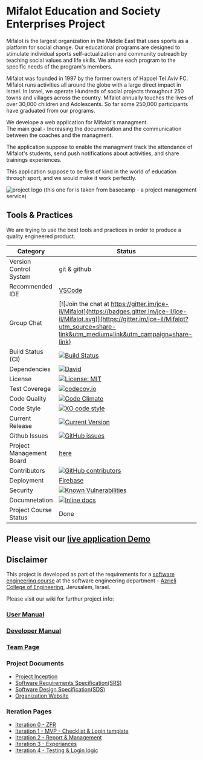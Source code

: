 # Mifalot Education and Society Enterprises Project
 
Mifalot  is the largest organization in the Middle East that uses sports as a platform for social change. Our educational programs are designed to stimulate individual sports self-actualization and community outreach by teaching social values ​​and life skills. We attune each program to the specific needs of the program's members.
 
Mifalot was founded in 1997 by the former owners of Hapoel Tel Aviv FC. Mifalot runs activities all around the globe with a large direct impact in Israel. In Israel, we operate Hundreds of social projects throughout 250 towns and villages across the country. Mifalot annually touches the lives of over 30,000 children and Adolescents. So far some 250,000 participants have graduated from our programs.

We develope a web application for Mifalot's managment.</br>
The main goal - Increasing the documentation and the communication between the coaches and the managment.

The application suppose to enable the managment track the attendance of Mifalot's students, send push notifications about activities, and share trainings experiences.

This application suppose to be first of kind in the world of education through sport, and we would make it work perfectly.

![project logo (this one for is taken from basecamp - a project management service)](http://mifalot.co.il/images/home_banner.jpg)

## Tools & Practices
We are trying to use the best tools and practices in order to produce a quality engineered product.

|Category|Status|
|---|---|
| Version Control System| git & github |
| Recommended IDE | [VSCode](https://code.visualstudio.com) |
| Group Chat | [![Join the chat at https://gitter.im/jce-il/Mifalot](https://badges.gitter.im/jce-il/jce-il/Mifalot.svg)](https://gitter.im/jce-il/Mifalot?utm_source=share-link&utm_medium=link&utm_campaign=share-link)|
| Build Status (CI) |  [![Build Status](https://travis-ci.org.svg?branch=master)](https://travis-ci.org/benhuri/Mifalot) |
| Dependencies | [![David](https://img.shields.io/david/dev/idleberg/vscode-badges.svg?style=flat-square)](https://david-dm.org/jce-il/project-template?type=dev) |
| License | [![License: MIT](https://img.shields.io/badge/License-MIT-yellow.svg)](https://github.com/benhuri/Mifalot/blob/master/LICENSE) |
| Test Coverege | [![codecov.io](https://codecov.io/github/jce-il/project-template/coverage.svg?branch=master)](https://codecov.io/github/jce-il/project-template?branch=master) |
| Code Quality | [![Code Climate](https://codeclimate.com/github/benhuri/Mifalot.svg)](https://codeclimate.com/github/benhuri/Mifalot) |
| Code Style | [![XO code style](https://img.shields.io/badge/code_style-XO-5ed9c7.svg)](https://github.com/jce-il/project-template) |
| Current Release | [![Current Version](https://img.shields.io/github/release/benhuri/Mifalot.svg?style=flat)](https://github.com/benhuri/Mifalot/releases/tag/v1.0) |
| Github Issues | [![GitHub issues](https://img.shields.io/github/issues/jce-il/project-template.svg?style=flat)](https://github.com/benhuri/Mifalot/issues) |
| Project Management Board| [here](https://github.com/benhuri/Mifalot/projects/1) |
| Contributors | [![GitHub contributors](https://img.shields.io/github/contributors/benhuri/Mifalot.svg)](https://github.com/benhuri/Mifalot/graphs/contributors)
| Deployment | [Firebase](https://application-d2061.firebaseapp.com/) |
| Security | [![Known Vulnerabilities](https://snyk.io/test/github/jce-il/project-template/badge.svg)](https://snyk.io/test/github/jce-il/project-template) |
| Documnetation | [![Inline docs](http://inch-ci.org/github/benhuri/Mifalot.svg?branch=master)](https://github.com/benhuri/Mifalot/wiki/Iter0:-ZFR#documentation) |
| Project Course Status | Done |

## Please visit our [live application Demo](https://application-d2061.firebaseapp.com/)


## Disclaimer
This project is developed as part of the requirements for a [software engineering course](https://github.com/jce-il/se-class/wiki) at the software engineering department - [Azrieli College of Engineering](http://www.jce.ac.il/), Jerusalem, Israel.

Please visit our wiki for furthur project info: 

### [User Manual](../../wiki/user-manual)

### [Developer Manual](../../wiki/Developer-Manual)

### [Team Page](https://github.com/benhuri/Mifalot/wiki/Team-page)

### Project Documents
- [Project Inception](../../wiki/Project-inception)
- [Software Requirements Specification(SRS)](../../wiki/srs)
- [Software Design Specification(SDS)](../../wiki/sds)
- [Organization Website](http://mifalot.co.il/)

### Iteration Pages
- [Iteration 0 - ZFR](https://github.com/benhuri/Mifalot/wiki/Iter0:-ZFR)
- [Iteration 1 - MVP - Checklist & Login template](https://github.com/benhuri/Mifalot/wiki/Iter1---MVP:-Checklist-&-Login-template)
- [Iteration 2 - Report & Management](https://github.com/benhuri/Mifalot/wiki/Iter2:-Report-&-Management)
- [Iteration 3 - Experiances](https://github.com/benhuri/Mifalot/wiki/Iter3:-Experiences)
- [Iteration 4 - Testing & Login logic](https://github.com/benhuri/Mifalot/wiki/Iter4:-Testing-&-Login-logic)


